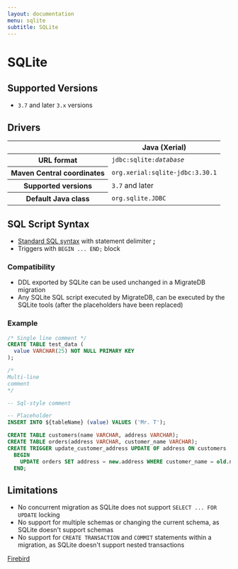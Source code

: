 ```yaml
---
layout: documentation
menu: sqlite
subtitle: SQLite
---
```


# SQLite

## Supported Versions

- `3.7` and later `3.x` versions

## Drivers

<table class="table">
<thead>
<tr>
<th></th>
<th>Java (Xerial)</th>
</tr>
</thead>
<tr>
<th>URL format</th>
<td><code>jdbc:sqlite:<i>database</i></code></td>
</tr>
<tr>
<th>Maven Central coordinates</th>
<td><code>org.xerial:sqlite-jdbc:3.30.1</code></td>
</tr>
<tr>
<th>Supported versions</th>
<td><code>3.7</code> and later</td>
</tr>
<tr>
<th>Default Java class</th>
<td><code>org.sqlite.JDBC</code></td>
</tr>
</table>

## SQL Script Syntax

- [Standard SQL syntax](/migratedb/documentation/concepts/migrations#sql-based-migrations#syntax) with statement
  delimiter **;**
- Triggers with `BEGIN ... END;` block

### Compatibility

- DDL exported by SQLite can be used unchanged in a MigrateDB migration
- Any SQLite SQL script executed by MigrateDB, can be executed by the SQLite tools (after the placeholders have been
  replaced)

### Example

```sql
/* Single line comment */
CREATE TABLE test_data (
  value VARCHAR(25) NOT NULL PRIMARY KEY
);

/*
Multi-line
comment
*/

-- Sql-style comment

-- Placeholder
INSERT INTO ${tableName} (value) VALUES ('Mr. T');

CREATE TABLE customers(name VARCHAR, address VARCHAR);
CREATE TABLE orders(address VARCHAR, customer_name VARCHAR);
CREATE TRIGGER update_customer_address UPDATE OF address ON customers
  BEGIN
    UPDATE orders SET address = new.address WHERE customer_name = old.name;
  END;
```

## Limitations

- No concurrent migration as SQLite does not support `SELECT ... FOR UPDATE` locking
- No support for multiple schemas or changing the current schema, as SQLite doesn't support schemas
- No support for `CREATE TRANSACTION` and `COMMIT` statements within a migration, as SQLite doesn't support nested
  transactions

<p class="next-steps">
    <a class="btn btn-primary" href="/migratedb/documentation/database/firebird">Firebird <i class="fa fa-arrow-right"></i></a>
</p>
